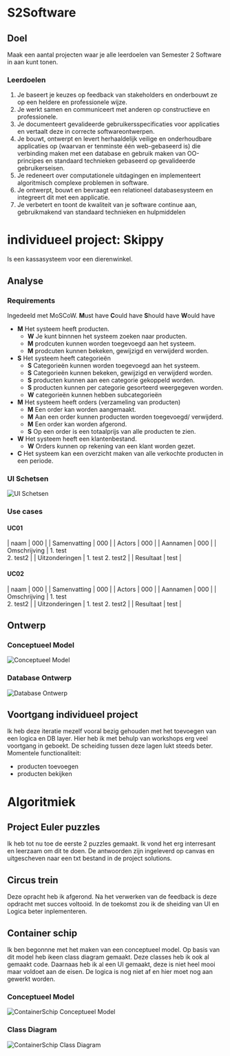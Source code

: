 # S2Software
## Doel
Maak een aantal projecten waar je alle leerdoelen van Semester 2 Software in aan kunt tonen. 
### Leerdoelen
1. Je baseert je keuzes op feedback van stakeholders en onderbouwt ze op een heldere en professionele wijze.
2. Je werkt samen en communiceert met anderen op constructieve en professionele.
3. Je documenteert gevalideerde gebruikersspecificaties voor applicaties en vertaalt deze in correcte softwareontwerpen.
4. Je bouwt, ontwerpt en levert herhaaldelijk veilige en onderhoudbare applicaties op (waarvan er tenminste één web-gebaseerd is) die verbinding maken met een database en gebruik maken van OO-principes en standaard technieken gebaseerd op gevalideerde gebruikerseisen.
5. Je redeneert over computationele uitdagingen en implementeert algoritmisch complexe problemen in software.
6. Je ontwerpt, bouwt en bevraagt een relationeel databasesysteem en integreert dit met een applicatie.
7. Je verbetert en toont de kwaliteit van je software continue aan, gebruikmakend van standaard technieken en hulpmiddelen

# individueel project: Skippy
Is een kassasysteem voor een dierenwinkel.
## Analyse
### Requirements
Ingedeeld met MoSCoW. 
**M**ust have
**C**ould have
**S**hould have
**W**ould have
- **M** Het systeem heeft producten.
    - **W** Je kunt binnnen het systeem zoeken naar producten.
    - **M** prodcuten kunnen worden toegevoegd aan het systeem.
    - **M** prodcuten kunnen bekeken, gewijzigd en verwijderd worden.
- **S** Het systeem heeft categorieën
    - **S** Categorieën kunnen worden toegevoegd aan het systeem.
    - **S** Categorieën kunnen bekeken, gewijzigd en verwijderd worden.
    - **S** producten kunnen aan een categorie gekoppeld worden.
    - **S** producten kunnen per categorie gesorteerd weergegeven worden.
    - **W** categorieën kunnen hebben subcategorieën
- **M** Het systeem heeft orders (verzameling van producten)
    - **M** Een order kan worden aangemaakt.
    - **M** Aan een order kunnen producten worden toegevoegd/ verwijderd.
    - **M** Een order kan worden afgerond. 
    - **S** Op een order is een totaalprijs van alle producten te zien.
- **W** Het systeem heeft een klantenbestand.
    - **W** Orders kunnen op rekening van een klant worden gezet.
- **C** Het systeem kan een overzicht maken van alle verkochte producten in een periode.
### UI Schetsen
![UI Schetsen](/Diagrams/img/UI_Schetsen.png)
### Use cases
#### UC01
| naam | 000 |
| Samenvatting | 000 |
| Actors | 000 |
| Aannamen | 000 |
| Omschrijving | 1. test<br> 2. test2 |
| Uitzonderingen | 1. test 2. test2 |
| Resultaat | test |

#### UC02
| naam | 000 |
| Samenvatting | 000 |
| Actors | 000 |
| Aannamen | 000 |
| Omschrijving | 1. test<br> 2. test2 |
| Uitzonderingen | 1. test 2. test2 |
| Resultaat | test |

## Ontwerp
### Conceptueel Model
![Conceptueel Model](/Diagrams/img/Conceptueel_Model.png)
### Database Ontwerp
![Database Ontwerp](/Diagrams/img/DatabaseOntwerp.png)

## Voortgang individueel project
Ik heb deze iteratie mezelf vooral bezig gehouden met het toevoegen van een logica en DB layer. Hier heb ik met behulp van workshops erg veel voortgang in geboekt. De scheiding tussen deze lagen lukt steeds beter.
Momentele functionaliteit:
- producten toevoegen
- producten bekijken

# Algoritmiek
## Project Euler puzzles
Ik heb tot nu toe de eerste 2 puzzles gemaakt. Ik vond het erg interresant en leerzaam om dit te doen. De antwoorden zijn ingeleverd op canvas en uitgescheven naar een txt bestand in de project solutions. 
## Circus trein
Deze opracht heb ik afgerond. Na het verwerken van de feedback is deze opdracht met succes voltooid. In de toekomst zou ik de sheiding van UI en Logica beter inplementeren.
## Container schip
Ik ben begonnne met het maken van een conceptueel model. Op basis van dit model heb ikeen class diagram gemaakt. Deze classes heb ik ook al gemaakt code. Daarnaas heb ik al een UI gemaakt, deze is niet heel mooi maar voldoet aan de eisen. De logica is nog niet af en hier moet nog aan gewerkt worden.
### Conceptueel Model
![ContainerSchip Conceptueel Model](/Algoritmiek/Diagrams/ContainerSchip_ConceptueelModel.png)
### Class Diagram
![ContainerSchip Class Diagram](/Algoritmiek/Diagrams/ContainerSchip_ClassDiagram.png)
